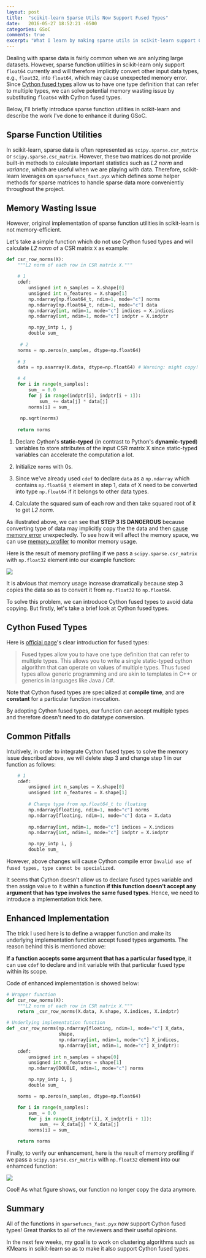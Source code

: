 ```yaml
---
layout: post
title:  "scikit-learn Sparse Utils Now Support Fused Types"
date:   2016-05-27 18:52:21 -0500
categories: GSoC
comments: true
excerpt: "What I learn by making sparse utils in scikit-learn support Cython fused types."
---
```


Dealing with sparse data is fairly common when we are anlyzing large datasets. However, sparse function utilities in scikit-learn only support `float64` currently and will therefore implicitly convert other input data types, e.g., `float32`, into `float64`, which may cause unexpected memory error. Since [Cython fused types](http://docs.cython.org/src/userguide/fusedtypes.html) allow us to have one type definition that can refer to multiple types, we can solve potential memory wasting issue by substituting `float64` with Cython fused types.

Below, I'll briefly introduce sparse function utilities in scikit-learn and describe the work I've done to enhance it during GSoC.

## Sparse Function Utilities

In scikit-learn, sparse data is often represented as `scipy.sparse.csr_matrix` or `scipy.sparse.csc_matrix`. However, these two matrices do not provide built-in methods to calculate important statistics such as *L2 norm* and *variance*, which are useful when we are playing with data. Therefore, scikit-learn leverages on `sparsefuncs_fast.pyx` which defines some helper methods for sparse matrices to handle sparse data more conveniently throughout the project.

## Memory Wasting Issue

However, original implementation of sparse function utilities in scikit-learn is not memory-efficient.

Let's take a simple function which do not use Cython fused types and will calculate *L2 norm* of a CSR matrix `X` as example:

```python
def csr_row_norms(X):
    """L2 norm of each row in CSR matrix X."""
    
    # 1
    cdef:
        unsigned int n_samples = X.shape[0]
        unsigned int n_features = X.shape[1]
        np.ndarray[np.float64_t, ndim=1, mode="c"] norms
        np.ndarray[np.float64_t, ndim=1, mode="c"] data
        np.ndarray[int, ndim=1, mode="c"] indices = X.indices
        np.ndarray[int, ndim=1, mode="c"] indptr = X.indptr

        np.npy_intp i, j
        double sum_
	 
	 # 2
    norms = np.zeros(n_samples, dtype=np.float64)
    
    # 3
    data = np.asarray(X.data, dtype=np.float64) # Warning: might copy!

    # 4
    for i in range(n_samples):
        sum_ = 0.0
        for j in range(indptr[i], indptr[i + 1]):
            sum_ += data[j] * data[j]
        norms[i] = sum_
	 
	 np.sqrt(norms)
	 
    return norms
```

1. Declare Cython's **static-typed** (in contrast to Python's **dynamic-typed**) variables to store attributes of the input CSR matrix X since static-typed variables can accelerate the computation a lot.

2. Initialize `norms` with 0s.

3. Since we've already used `cdef` to declare `data` as a `np.ndarray` which contains `np.float64_t` element in step 1, data of X need to be converted into type `np.float64` if it belongs to other data types. 

4. Calculate the squared sum of each row and then take squared root of it to get *L2 norm*.

As illustrated above, we can see that **STEP 3 IS DANGEROUS** because converting type of data may implicitly copy the the data and then [cause memory error](https://github.com/scikit-learn/scikit-learn/issues/5776) unexpectedly. To see how it will affect the memory space, we can use [memory_profiler](https://github.com/fabianp/memory_profiler) to monitor memory usage.

Here is the result of memory profiling if we pass a `scipy.sparse.csr_matrix` with `np.float32` element into our example function:

![](../../assets/2016-05-29/no_fused_types.png)

It is abvious that memory usage increase dramatically because step 3 copies the data so as to convert it from `np.float32` to `np.float64`.

To solve this problem, we can introduce Cython fused types to avoid data copying. But firstly, let's take a brief look at Cython fused types.

## Cython Fused Types

Here is [official page](http://docs.cython.org/src/userguide/fusedtypes.html)'s clear introduction for fused types:

> Fused types allow you to have one type definition that can refer to multiple types. This allows you to write a single static-typed cython algorithm that can operate on values of multiple types. Thus fused types allow generic programming and are akin to templates in C++ or generics in languages like Java / C#.

Note that Cython fused types are specialized at **compile time**, and are **constant** for a particular function invocation.

By adopting Cython fused types, our function can accept multiple types and therefore doesn't need to do datatype conversion.

## Common Pitfalls

Intuitively, in order to integrate Cython fused types to solve the memory issue described above, we will delete step 3 and change step 1 in our function as follows:

``` python
    # 1
    cdef:
        unsigned int n_samples = X.shape[0]
        unsigned int n_features = X.shape[1]
        
        # Change type from np.float64_t to floating
        np.ndarray[floating, ndim=1, mode="c"] norms 
        np.ndarray[floating, ndim=1, mode="c"] data = X.data 
        
        np.ndarray[int, ndim=1, mode="c"] indices = X.indices
        np.ndarray[int, ndim=1, mode="c"] indptr = X.indptr

        np.npy_intp i, j
        double sum_

```

However, above changes will cause Cython compile error `Invalid use of fused types, type cannot be specialized`. 

It seems that Cython doesn't allow us to declare fused types variable and then assign value to it within a function **if this function doesn't accept any argument that has type involves the same fused types**. Hence, we need to introduce a implementation trick here.

## Enhanced Implementation

The trick I used here is to define a wrapper function and make its underlying implementation function accept fused types arguments. The reason behind this is mentioned above: 

**If a function accepts some argument that has a particular fused type**, it can use `cdef` to declare and init variable with that particular fused type within its scope.

Code of enhanced implementation is showed below:

```python
# Wrapper function
def csr_row_norms(X):
    """L2 norm of each row in CSR matrix X."""
    return _csr_row_norms(X.data, X.shape, X.indices, X.indptr)

# Underlying implementation function
def _csr_row_norms(np.ndarray[floating, ndim=1, mode="c"] X_data,
                   shape,
                   np.ndarray[int, ndim=1, mode="c"] X_indices,
                   np.ndarray[int, ndim=1, mode="c"] X_indptr):
    cdef:
        unsigned int n_samples = shape[0]
        unsigned int n_features = shape[1]
        np.ndarray[DOUBLE, ndim=1, mode="c"] norms

        np.npy_intp i, j
        double sum_

    norms = np.zeros(n_samples, dtype=np.float64)

    for i in range(n_samples):
        sum_ = 0.0
        for j in range(X_indptr[i], X_indptr[i + 1]):
            sum_ += X_data[j] * X_data[j]
        norms[i] = sum_

    return norms
```

Finally, to verify our enhancement, here is the result of memory profiling if we pass a `scipy.sparse.csr_matrix` with `np.float32` element into our enhamced function: 

![](../../assets/2016-05-29/fused_types.png)

Cool! As what figure shows, our function no longer copy the data anymore.

## Summary

All of the functions in `sparsefuncs_fast.pyx` now support Cython fused types! Great thanks to all of the reviewers and their useful opinions.

In the next few weeks, my goal is to work on clustering algorithms such as KMeans in scikit-learn so as to make it also support Cython fused types.
